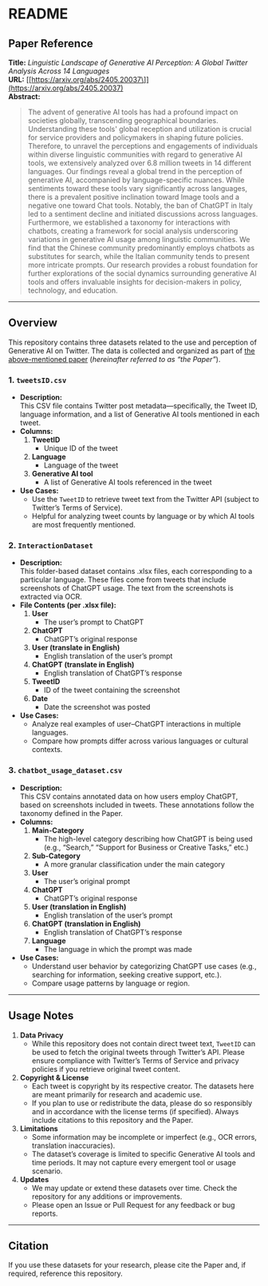 # README

## Paper Reference
**Title:** _Linguistic Landscape of Generative AI Perception: A Global Twitter Analysis Across 14 Languages_  
**URL:** [\[https://arxiv.org/abs/2405.20037\]](https://arxiv.org/abs/2405.20037)  
**Abstract:**  
> The advent of generative AI tools has had a profound impact on societies globally, transcending geographical boundaries. Understanding these tools' global reception and utilization is crucial for service providers and policymakers in shaping future policies. Therefore, to unravel the perceptions and engagements of individuals within diverse linguistic communities with regard to generative AI tools, we extensively analyzed over 6.8 million tweets in 14 different languages. Our findings reveal a global trend in the perception of generative AI, accompanied by language-specific nuances. While sentiments toward these tools vary significantly across languages, there is a prevalent positive inclination toward Image tools and a negative one toward Chat tools. Notably, the ban of ChatGPT in Italy led to a sentiment decline and initiated discussions across languages. Furthermore, we established a taxonomy for interactions with chatbots, creating a framework for social analysis underscoring variations in generative AI usage among linguistic communities. We find that the Chinese community predominantly employs chatbots as substitutes for search, while the Italian community tends to present more intricate prompts. Our research provides a robust foundation for further explorations of the social dynamics surrounding generative AI tools and offers invaluable insights for decision-makers in policy, technology, and education.


---

## Overview

This repository contains three datasets related to the use and perception of Generative AI on Twitter. The data is collected and organized as part of [the above-mentioned paper](#paper-reference) (_hereinafter referred to as “the Paper”_).

### 1. `tweetsID.csv`
- **Description:**  
  This CSV file contains Twitter post metadata—specifically, the Tweet ID, language information, and a list of Generative AI tools mentioned in each tweet.
- **Columns:**
  1. **TweetID**  
     - Unique ID of the tweet  
  2. **Language**  
     - Language of the tweet  
  3. **Generative AI tool**  
     - A list of Generative AI tools referenced in the tweet
- **Use Cases:**
  - Use the `TweetID` to retrieve tweet text from the Twitter API (subject to Twitter’s Terms of Service).  
  - Helpful for analyzing tweet counts by language or by which AI tools are most frequently mentioned.

### 2. `InteractionDataset`
- **Description:**  
  This folder-based dataset contains .xlsx files, each corresponding to a particular language. These files come from tweets that include screenshots of ChatGPT usage. The text from the screenshots is extracted via OCR.
- **File Contents (per .xlsx file):**
  1. **User**  
     - The user’s prompt to ChatGPT  
  2. **ChatGPT**  
     - ChatGPT’s original response  
  3. **User (translate in English)**  
     - English translation of the user’s prompt  
  4. **ChatGPT (translate in English)**  
     - English translation of ChatGPT’s response  
  5. **TweetID**  
     - ID of the tweet containing the screenshot  
  6. **Date**  
     - Date the screenshot was posted
- **Use Cases:**
  - Analyze real examples of user–ChatGPT interactions in multiple languages.
  - Compare how prompts differ across various languages or cultural contexts.

### 3. `chatbot_usage_dataset.csv`
- **Description:**  
  This CSV contains annotated data on how users employ ChatGPT, based on screenshots included in tweets. These annotations follow the taxonomy defined in the Paper.
- **Columns:**
  1. **Main-Category**  
     - The high-level category describing how ChatGPT is being used (e.g., “Search,” “Support for Business or Creative Tasks,” etc.)  
  2. **Sub-Category**  
     - A more granular classification under the main category  
  3. **User**  
     - The user’s original prompt  
  4. **ChatGPT**  
     - ChatGPT’s original response  
  5. **User (translation in English)**  
     - English translation of the user’s prompt  
  6. **ChatGPT (translation in English)**  
     - English translation of ChatGPT’s response  
  7. **Language**  
     - The language in which the prompt was made
- **Use Cases:**
  - Understand user behavior by categorizing ChatGPT use cases (e.g., searching for information, seeking creative support, etc.).  
  - Compare usage patterns by language or region.

---

## Usage Notes

1. **Data Privacy**  
   - While this repository does not contain direct tweet text, `TweetID` can be used to fetch the original tweets through Twitter’s API. Please ensure compliance with Twitter’s Terms of Service and privacy policies if you retrieve original tweet content.
2. **Copyright & License**  
   - Each tweet is copyright by its respective creator. The datasets here are meant primarily for research and academic use.  
   - If you plan to use or redistribute the data, please do so responsibly and in accordance with the license terms (if specified). Always include citations to this repository and the Paper.
3. **Limitations**  
   - Some information may be incomplete or imperfect (e.g., OCR errors, translation inaccuracies).  
   - The dataset’s coverage is limited to specific Generative AI tools and time periods. It may not capture every emergent tool or usage scenario.
4. **Updates**  
   - We may update or extend these datasets over time. Check the repository for any additions or improvements.  
   - Please open an Issue or Pull Request for any feedback or bug reports.

---

## Citation

If you use these datasets for your research, please cite the Paper and, if required, reference this repository.

